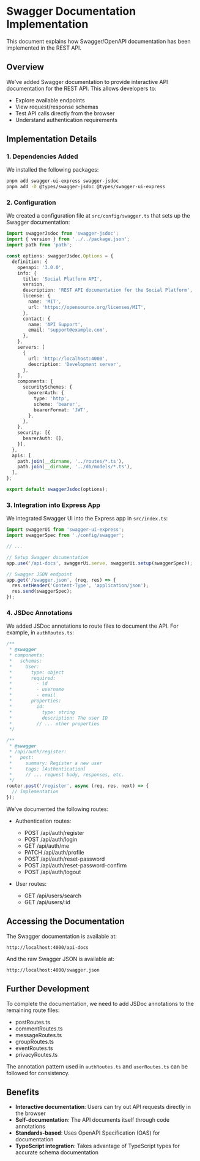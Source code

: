 # Swagger Documentation Implementation

This document explains how Swagger/OpenAPI documentation has been implemented in the REST API.

## Overview

We've added Swagger documentation to provide interactive API documentation for the REST API. This allows developers to:

- Explore available endpoints
- View request/response schemas
- Test API calls directly from the browser
- Understand authentication requirements

## Implementation Details

### 1. Dependencies Added

We installed the following packages:

```bash
pnpm add swagger-ui-express swagger-jsdoc
pnpm add -D @types/swagger-jsdoc @types/swagger-ui-express
```

### 2. Configuration

We created a configuration file at `src/config/swagger.ts` that sets up the Swagger documentation:

```typescript
import swaggerJsdoc from 'swagger-jsdoc';
import { version } from '../../package.json';
import path from 'path';

const options: swaggerJsdoc.Options = {
  definition: {
    openapi: '3.0.0',
    info: {
      title: 'Social Platform API',
      version,
      description: 'REST API documentation for the Social Platform',
      license: {
        name: 'MIT',
        url: 'https://opensource.org/licenses/MIT',
      },
      contact: {
        name: 'API Support',
        email: 'support@example.com',
      },
    },
    servers: [
      {
        url: 'http://localhost:4000',
        description: 'Development server',
      },
    ],
    components: {
      securitySchemes: {
        bearerAuth: {
          type: 'http',
          scheme: 'bearer',
          bearerFormat: 'JWT',
        },
      },
    },
    security: [{
      bearerAuth: [],
    }],
  },
  apis: [
    path.join(__dirname, '../routes/*.ts'),
    path.join(__dirname, '../db/models/*.ts'),
  ],
};

export default swaggerJsdoc(options);
```

### 3. Integration into Express App

We integrated Swagger UI into the Express app in `src/index.ts`:

```typescript
import swaggerUi from 'swagger-ui-express';
import swaggerSpec from './config/swagger';

// ...

// Setup Swagger documentation
app.use('/api-docs', swaggerUi.serve, swaggerUi.setup(swaggerSpec));

// Swagger JSON endpoint
app.get('/swagger.json', (req, res) => {
  res.setHeader('Content-Type', 'application/json');
  res.send(swaggerSpec);
});
```

### 4. JSDoc Annotations

We added JSDoc annotations to route files to document the API. For example, in `authRoutes.ts`:

```typescript
/**
 * @swagger
 * components:
 *   schemas:
 *     User:
 *       type: object
 *       required:
 *         - id
 *         - username
 *         - email
 *       properties:
 *         id:
 *           type: string
 *           description: The user ID
 *         // ... other properties
 */

/**
 * @swagger
 * /api/auth/register:
 *   post:
 *     summary: Register a new user
 *     tags: [Authentication]
 *     // ... request body, responses, etc.
 */
router.post('/register', async (req, res, next) => {
  // Implementation
});
```

We've documented the following routes:

- Authentication routes:
  - POST /api/auth/register
  - POST /api/auth/login
  - GET /api/auth/me
  - PATCH /api/auth/profile
  - POST /api/auth/reset-password
  - POST /api/auth/reset-password-confirm
  - POST /api/auth/logout

- User routes:
  - GET /api/users/search
  - GET /api/users/:id

## Accessing the Documentation

The Swagger documentation is available at:

```
http://localhost:4000/api-docs
```

And the raw Swagger JSON is available at:

```
http://localhost:4000/swagger.json
```

## Further Development

To complete the documentation, we need to add JSDoc annotations to the remaining route files:

- postRoutes.ts
- commentRoutes.ts
- messageRoutes.ts
- groupRoutes.ts
- eventRoutes.ts
- privacyRoutes.ts

The annotation pattern used in `authRoutes.ts` and `userRoutes.ts` can be followed for consistency.

## Benefits

- **Interactive documentation**: Users can try out API requests directly in the browser
- **Self-documentation**: The API documents itself through code annotations
- **Standards-based**: Uses OpenAPI Specification (OAS) for documentation
- **TypeScript integration**: Takes advantage of TypeScript types for accurate schema documentation 
